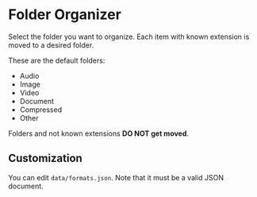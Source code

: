 # Folder Organizer

Select the folder you want to organize.
Each item with known extension is moved to a desired folder.

These are the default folders:

- Audio
- Image
- Video
- Document
- Compressed
- Other

Folders and not known extensions __DO NOT get moved__.

## Customization

You can edit `data/formats.json`. Note that it must be a valid JSON document.
